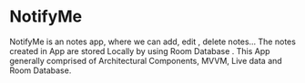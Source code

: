 # NotifyMe
NotifyMe is an notes app, where we can add, edit , delete notes... The notes created in App are stored Locally by using Room Database . This App generally comprised of Architectural Components, MVVM, Live data and Room Database. 
